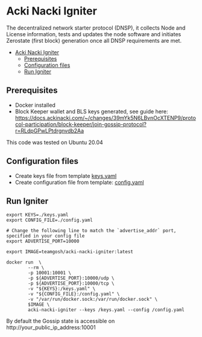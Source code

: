 # Acki Nacki Igniter

The decentralized network starter protocol (DNSP), it collects Node and License information, tests and updates the node software and initiates Zerostate (first block) generation once all DNSP requirements are met.

- [Acki Nacki Igniter](#acki-nacki-igniter)
  - [Prerequisites](#prerequisites)
  - [Configuration files](#configuration-files)
  - [Run Igniter](#run-igniter)

## Prerequisites
- Docker installed
- Block Keeper wallet and BLS keys generated, see guide here: https://docs.ackinacki.com/~/changes/39mYk5N6LBvnOcXTENP9/protocol-participation/block-keeper/join-gossip-protocol?r=RLdpGPwLPtdrgnvdb2Aa 

This code was tested on Ubuntu 20.04

## Configuration files
 - Create keys file from template [keys.yaml](./keys-template.yaml)
 - Create configuration file from template: [config.yaml](./config-template.yaml) 

## Run Igniter

```
export KEYS=./keys.yaml
export CONFIG_FILE=./config.yaml

# Change the following line to match the `advertise_addr` port, specified in your config file
export ADVERTISE_PORT=10000

export IMAGE=teamgosh/acki-nacki-igniter:latest

docker run  \
        --rm \
        -p 10001:10001 \
        -p ${ADVERTISE_PORT}:10000/udp \
        -p ${ADVERTISE_PORT}:10000/tcp \
        -v "${KEYS}:/keys.yaml" \
        -v "${CONFIG_FILE}:/config.yaml" \
        -v "/var/run/docker.sock:/var/run/docker.sock" \
        $IMAGE \
        acki-nacki-igniter --keys /keys.yaml --config /config.yaml
```

By default the Gossip state is accessible on http://your_public_ip_address:10001
